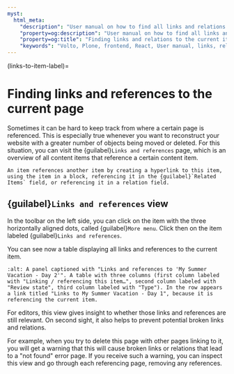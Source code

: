 ```yaml
---
myst:
  html_meta:
    "description": "User manual on how to find all links and relations to the current item."
    "property=og:description": "User manual on how to find all links and relations to the current item."
    "property=og:title": "Finding links and relations to the current item."
    "keywords": "Volto, Plone, frontend, React, User manual, links, relations, references, related content"
---
```


(links-to-item-label)=

# Finding links and references to the current page

Sometimes it can be hard to keep track from where a certain page is referenced.
This is especially true whenever you want to reconstruct your website with a greater number of objects being moved or deleted.
For this situation, you can visit the {guilabel}`Links and references` page, which is an overview of all content items that reference a certain content item.

```{note}
An item references another item by creating a hyperlink to this item, using the item in a block, referencing it in the {guilabel}`Related Items` field, or referencing it in a relation field.
```

## {guilabel}`Links and references` view

In the toolbar on the left side, you can click on the item with the three horizontally aligned dots, called {guilabel}`More menu`.
Click then on the item labeled {guilabel}`Links and references`.

You can see now a table displaying all links and references to the current item.

```{image} ../_static/user-manual/manage/link-to-items.png
:alt: A panel captioned with "Links and references to 'My Summer Vacation - Day 2'". A table with three columns (first column labeled with "Linking / referencing this item…", second column labeled with "Review state", third column labeled with "Type"). In the row appears a link titled "Links to My Summer Vacation - Day 1", because it is referencing the current item.
```

For editors, this view gives insight to whether those links and references are still relevant.
On second sight, it also helps to prevent potential broken links and relations.

For example, when you try to delete this page with other pages linking to it, you will get a warning that this will cause broken links or relations that lead to a "not found" error page.
If you receive such a warning, you can inspect this view and go through each referencing page, removing any references.